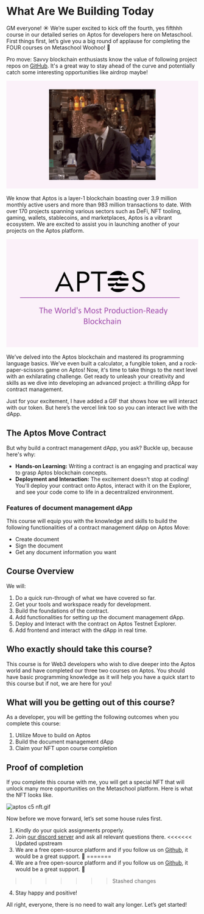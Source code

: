 # What Are We Building Today

GM everyone! ☀️ We’re super excited to kick off the fourth, yes fifthhh course in our detailed series on Aptos for developers here on Metaschool. First things first, let’s give you a big round of applause for completing the FOUR courses on Metaschool Woohoo! 🎉

Pro move: Savvy blockchain enthusiasts know the value of following project repos on [GitHub](https://github.com/aptos-labs). It's a great way to stay ahead of the curve and potentially catch some interesting opportunities like airdrop maybe!

![woohoo-ezgif.com-optimize.gif](https://github.com/0xmetaschool/Learning-Projects/blob/main/assests_for_all/Documents%20Management%20DApp%20on%20Aptos-C5/1.%20Introduction%20and%20DApp%20Overview/1%20What%20Are%20We%20Building%20Today/woohoo-ezgif.com-optimize.gif?raw=true)

We know that Aptos is a layer-1 blockchain boasting over 3.9 million monthly active users and more than 983 million transactions to date. With over 170 projects spanning various sectors such as DeFi, NFT tooling, gaming, wallets, stablecoins, and marketplaces, Aptos is a vibrant ecosystem. We are excited to assist you in launching another of your projects on the Aptos platform.

![Slide8.jpg](https://github.com/0xmetaschool/Learning-Projects/blob/main/assests_for_all/Documents%20Management%20DApp%20on%20Aptos-C5/1.%20Introduction%20and%20DApp%20Overview/1%20What%20Are%20We%20Building%20Today/Slide8.jpg?raw=true)

We’ve delved into the Aptos blockchain and mastered its programming language basics. We’ve even built a calculator, a fungible token, and a rock-paper-scissors game on Aptos! Now, it's time to take things to the next level with an exhilarating challenge. Get ready to unleash your creativity and skills as we dive into developing an advanced project: a thrilling dApp for contract management.

Just for your excitement, I have added a GIF that shows how we will interact with our token. But here’s the vercel link too so you can interact live with the dApp.

## The Aptos Move Contract

But why build a contract management dApp, you ask? Buckle up, because here's why:

- **Hands-on Learning:** Writing a contract is an engaging and practical way to grasp Aptos blockchain concepts.
- **Deployment and Interaction:** The excitement doesn't stop at coding! You'll deploy your contract onto Aptos, interact with it on the Explorer, and see your code come to life in a decentralized environment.

### Features of document management dApp

This course will equip you with the knowledge and skills to build the following functionalities of a contract management dApp on Aptos Move:

- Create document
- Sign the document
- Get any document information you want

## Course Overview

We will:

1. Do a quick run-through of what we have covered so far.
2. Get your tools and workspace ready for development.
3. Build the foundations of the contract.
4. Add functionalities for setting up the document management dApp.
5. Deploy and Interact with the contract on Aptos Testnet Explorer.
6. Add frontend and interact with the dApp in real time.

## Who exactly should take this course?

This course is for  Web3 developers who wish to dive deeper into the Aptos world and have completed our three two courses on Aptos. You should have basic programming knowledge as it will help you have a quick start to this course but if not, we are here for you!

## What will you be getting out of this course?

As a developer, you will be getting the following outcomes when you complete this course:

1. Utilize Move to build on Aptos
2. Build the document management dApp
3. Claim your NFT upon course completion

## Proof of completion

If you complete this course with me, you will get a special NFT that will unlock many more opportunities on the Metaschool platform. Here is what the NFT looks like.

![aptos c5 nft.gif](https://github.com/0xmetaschool/Learning-Projects/blob/main/assests_for_all/Documents%20Management%20DApp%20on%20Aptos-C5/1.%20Introduction%20and%20DApp%20Overview/1%20What%20Are%20We%20Building%20Today/aptos_c5_nft.gif?raw=true)

Now before we move forward, let’s set some house rules first.

1. Kindly do your quick assignments properly.
2. Join [our discord server](https://discord.gg/vbVMUwXWgc) and ask all relevant questions there.
<<<<<<< Updated upstream
3. We are a free open-source platform and if you follow us on [Github](https://github.com/0xmetaschool/), it would be a great support. 🫣
=======
3. We are a free open-source platform and if you follow us on [Github](https://github.com/0xmetaschool), it would be a great support. 🫣
>>>>>>> Stashed changes
4. Stay happy and positive!

All right, everyone, there is no need to wait any longer. Let’s get started!